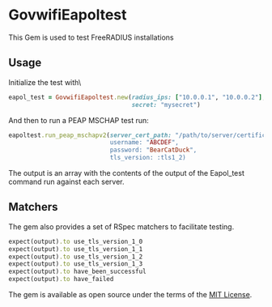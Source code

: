 # GovwifiEapoltest

This Gem is used to test FreeRADIUS installations

## Usage

Initialize the test with\
```ruby
eapol_test = GovwifiEapoltest.new(radius_ips: ["10.0.0.1", "10.0.0.2"], 
                                  secret: "mysecret")
```

And then to run a PEAP MSCHAP test run:
```ruby
eapoltest.run_peap_mschapv2(server_cert_path: "/path/to/server/certificate.pem, 
                            username: "ABCDEF", 
                            password: "BearCatDuck",
                            tls_version: :tls1_2)
```

The output is an array with the contents of the output of the Eapol_test command run against each server.
                
## Matchers

The gem also provides a set of RSpec matchers to facilitate testing.

```ruby
expect(output).to use_tls_version_1_0
expect(output).to use_tls_version_1_1
expect(output).to use_tls_version_1_2
expect(output).to use_tls_version_1_3
expect(output).to have_been_successful
expect(output).to have_failed
```

The gem is available as open source under the terms of the [MIT License](https://opensource.org/licenses/MIT).
